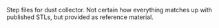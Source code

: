 Step files for dust collector. Not certain how everything matches up with published STLs, but provided as reference material.
